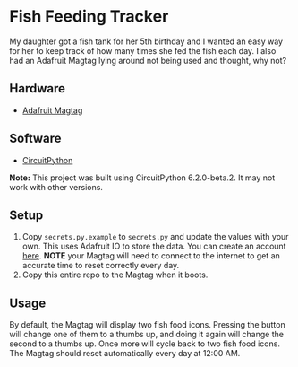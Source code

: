# Fish Feeding Tracker

My daughter got a fish tank for her 5th birthday and I wanted an easy way for her to keep track of how many times she fed the fish each day. I also had an Adafruit Magtag lying around not being used and thought, why not?

## Hardware

* [Adafruit Magtag](https://www.adafruit.com/product/4800)

## Software

* [CircuitPython](https://circuitpython.org/board/adafruit_magtag_2.9_grayscale/)

**Note:** This project was built using CircuitPython 6.2.0-beta.2. It may not work with other versions.

## Setup

1. Copy `secrets.py.example` to `secrets.py` and update the values with your own. This uses Adafruit IO to store the data. You can create an account [here](https://io.adafruit.com/). **NOTE** your Magtag will need to connect to the internet to get an accurate time to reset correctly every day.
2. Copy this entire repo to the Magtag when it boots.  

## Usage

By default, the Magtag will display two fish food icons. Pressing the button will change one of them to a thumbs up, and doing it again will change the second to a thumbs up. Once more will cycle back to two fish food icons. The Magtag should reset automatically every day at 12:00 AM.